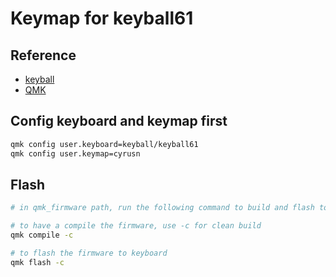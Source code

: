 # Keymap for keyball61

## Reference
- [keyball](https://github.com/Yowkees/keyball)
- [QMK](https://qmk.fm/)


## Config keyboard and keymap first
```sh
qmk config user.keyboard=keyball/keyball61
qmk config user.keymap=cyrusn
```

## Flash
``` sh
# in qmk_firmware path, run the following command to build and flash to keyboard

# to have a compile the firmware, use -c for clean build
qmk compile -c 
```

```sh
# to flash the firmware to keyboard
qmk flash -c 
```
